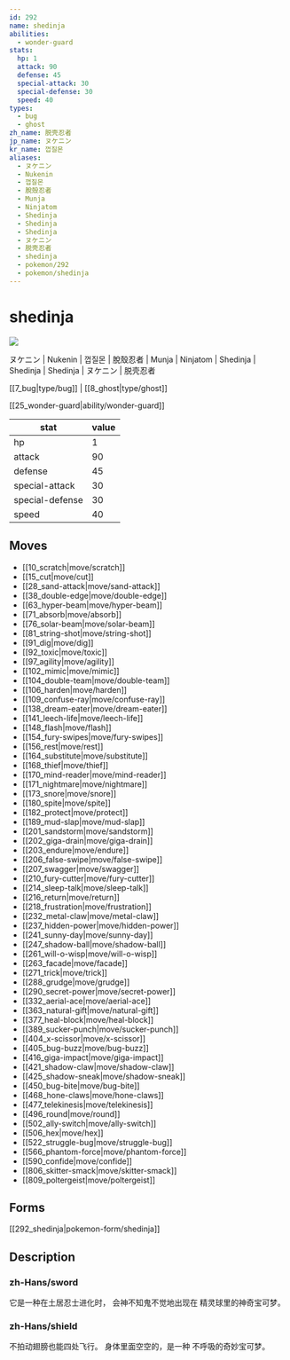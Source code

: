 ```yaml
---
id: 292
name: shedinja
abilities:
  - wonder-guard
stats:
  hp: 1
  attack: 90
  defense: 45
  special-attack: 30
  special-defense: 30
  speed: 40
types:
  - bug
  - ghost
zh_name: 脱壳忍者
jp_name: ヌケニン
kr_name: 껍질몬
aliases:
  - ヌケニン
  - Nukenin
  - 껍질몬
  - 脫殼忍者
  - Munja
  - Ninjatom
  - Shedinja
  - Shedinja
  - Shedinja
  - ヌケニン
  - 脱壳忍者
  - shedinja
  - pokemon/292
  - pokemon/shedinja
---
```

# shedinja

![](https://raw.githubusercontent.com/PokeAPI/sprites/master/sprites/pokemon/292.png)

ヌケニン | Nukenin | 껍질몬 | 脫殼忍者 | Munja | Ninjatom | Shedinja | Shedinja | Shedinja | ヌケニン | 脱壳忍者

[[7_bug|type/bug]] | [[8_ghost|type/ghost]]

[[25_wonder-guard|ability/wonder-guard]]

|stat|value|
|---|---|
|hp|1|
|attack|90|
|defense|45|
|special-attack|30|
|special-defense|30|
|speed|40|


## Moves

- [[10_scratch|move/scratch]]
- [[15_cut|move/cut]]
- [[28_sand-attack|move/sand-attack]]
- [[38_double-edge|move/double-edge]]
- [[63_hyper-beam|move/hyper-beam]]
- [[71_absorb|move/absorb]]
- [[76_solar-beam|move/solar-beam]]
- [[81_string-shot|move/string-shot]]
- [[91_dig|move/dig]]
- [[92_toxic|move/toxic]]
- [[97_agility|move/agility]]
- [[102_mimic|move/mimic]]
- [[104_double-team|move/double-team]]
- [[106_harden|move/harden]]
- [[109_confuse-ray|move/confuse-ray]]
- [[138_dream-eater|move/dream-eater]]
- [[141_leech-life|move/leech-life]]
- [[148_flash|move/flash]]
- [[154_fury-swipes|move/fury-swipes]]
- [[156_rest|move/rest]]
- [[164_substitute|move/substitute]]
- [[168_thief|move/thief]]
- [[170_mind-reader|move/mind-reader]]
- [[171_nightmare|move/nightmare]]
- [[173_snore|move/snore]]
- [[180_spite|move/spite]]
- [[182_protect|move/protect]]
- [[189_mud-slap|move/mud-slap]]
- [[201_sandstorm|move/sandstorm]]
- [[202_giga-drain|move/giga-drain]]
- [[203_endure|move/endure]]
- [[206_false-swipe|move/false-swipe]]
- [[207_swagger|move/swagger]]
- [[210_fury-cutter|move/fury-cutter]]
- [[214_sleep-talk|move/sleep-talk]]
- [[216_return|move/return]]
- [[218_frustration|move/frustration]]
- [[232_metal-claw|move/metal-claw]]
- [[237_hidden-power|move/hidden-power]]
- [[241_sunny-day|move/sunny-day]]
- [[247_shadow-ball|move/shadow-ball]]
- [[261_will-o-wisp|move/will-o-wisp]]
- [[263_facade|move/facade]]
- [[271_trick|move/trick]]
- [[288_grudge|move/grudge]]
- [[290_secret-power|move/secret-power]]
- [[332_aerial-ace|move/aerial-ace]]
- [[363_natural-gift|move/natural-gift]]
- [[377_heal-block|move/heal-block]]
- [[389_sucker-punch|move/sucker-punch]]
- [[404_x-scissor|move/x-scissor]]
- [[405_bug-buzz|move/bug-buzz]]
- [[416_giga-impact|move/giga-impact]]
- [[421_shadow-claw|move/shadow-claw]]
- [[425_shadow-sneak|move/shadow-sneak]]
- [[450_bug-bite|move/bug-bite]]
- [[468_hone-claws|move/hone-claws]]
- [[477_telekinesis|move/telekinesis]]
- [[496_round|move/round]]
- [[502_ally-switch|move/ally-switch]]
- [[506_hex|move/hex]]
- [[522_struggle-bug|move/struggle-bug]]
- [[566_phantom-force|move/phantom-force]]
- [[590_confide|move/confide]]
- [[806_skitter-smack|move/skitter-smack]]
- [[809_poltergeist|move/poltergeist]]

## Forms



[[292_shedinja|pokemon-form/shedinja]]

## Description

### zh-Hans/sword

它是一种在土居忍士进化时，
会神不知鬼不觉地出现在
精灵球里的神奇宝可梦。

### zh-Hans/shield

不拍动翅膀也能四处飞行。
身体里面空空的，是一种
不呼吸的奇妙宝可梦。

